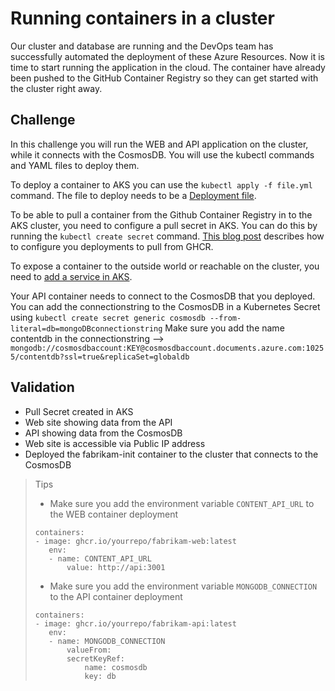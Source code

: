 # Running containers in a cluster
Our cluster and database are running and the DevOps team has successfully automated the deployment of these Azure Resources. Now it is time to start running the application in the cloud. The container have already been pushed to the GitHub Container Registry so they can get started with the cluster right away. 

## Challenge
In this challenge you will run the WEB and API application on the cluster, while it connects with the CosmosDB. You will use the kubectl commands and YAML files to deploy them. 

To deploy a container to AKS you can use the `kubectl apply -f file.yml` command. The file to deploy needs to be a [Deployment file](https://kubernetes.io/docs/concepts/workloads/controllers/deployment/#creating-a-deployment). 

To be able to pull a container from the Github Container Registry in to the AKS cluster, you need to configure a pull secret in AKS. You can do this by running the `kubectl create secret` command. [This blog post](https://roadtoalm.com/2020/09/22/using-the-github-container-registry-with-azure-kubernetes-service-aks/) describes how to configure you deployments to pull from GHCR.

To expose a container to the outside world or reachable on the cluster, you need to [add a service in AKS](https://kubernetes.io/docs/concepts/services-networking/service/#defining-a-service). 

Your API container needs to connect to the CosmosDB that you deployed. You can add the connectionstring to the CosmosDB in a Kubernetes Secret using `kubectl create secret generic cosmosdb --from-literal=db=mongoDBconnectionstring` Make sure you add the name contentdb in the connectionstring --> `mongodb://cosmosdbaccount:KEY@cosmosdbaccount.documents.azure.com:10255/contentdb?ssl=true&replicaSet=globaldb`

## Validation
* Pull Secret created in AKS
* Web site showing data from the API
* API showing data from the CosmosDB
* Web site is accessible via Public IP address
* Deployed the fabrikam-init container to the cluster that connects to the CosmosDB

> Tips
> * Make sure you add the environment variable `CONTENT_API_URL` to the WEB container deployment
>```
>containers:
>- image: ghcr.io/yourrepo/fabrikam-web:latest 
>    env:
>    - name: CONTENT_API_URL
>        value: http://api:3001
>```
> * Make sure you add the environment variable `MONGODB_CONNECTION` to the API container deployment
>```
>containers:
>- image: ghcr.io/yourrepo/fabrikam-api:latest 
>    env:
>    - name: MONGODB_CONNECTION
>        valueFrom:
>        secretKeyRef:
>            name: cosmosdb
>            key: db     
>```
